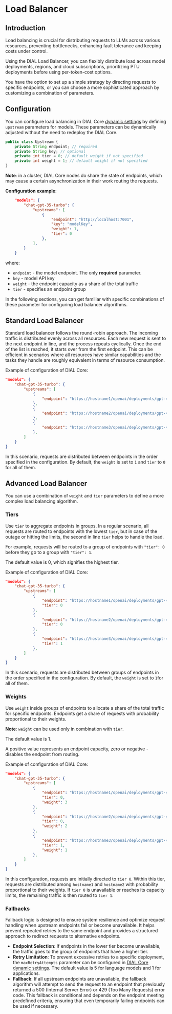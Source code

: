 # Load Balancer

## Introduction

Load balancing is crucial for distributing requests to LLMs across various resources, preventing bottlenecks, enhancing fault tolerance and keeping costs under control.

Using the DIAL Load Balancer, you can flexibly distribute load across model deployments, regions, and cloud subscriptions, prioritizing PTU deployments before using per-token-cost options.

You have the option to set up a simple strategy by directing requests to specific endpoints, or you can choose a more sophisticated approach by customizing a combination of parameters.

## Configuration

You can configure load balancing in DIAL Core [dynamic settings](https://github.com/epam/ai-dial-core?tab=readme-ov-file#dynamic-settings) by defining `upstream` parameters for models. These parameters can be dynamically adjusted without the need to redeploy the DIAL Core.

```java
public class Upstream {
    private String endpoint; // required
    private String key; // optional
    private int tier = 0; // default weight if not specified
    private int weight = 1; // default weight if not specified
}
```

**Note**: in a cluster, DIAL Core nodes do share the state of endpoints, which may cause a certain asynchronization in their work routing the requests. 

**Configuration example**:

```json
    "models": {
        "chat-gpt-35-turbo": {
            "upstreams": [
                {
                    "endpoint": "http://localhost:7001",
                    "key": "modelKey",
                    "weight": 1,
                    "tier": 0
                },
            ],
        }
    }
```

where:

* `endpoint` - the model endpoint. The only **required** parameter.
* `key` - model API key
* `weight` - the endpoint capacity as a share of the total traffic
* `tier` - specifies an endpoint group

In the following sections, you can get familiar with specific combinations of these parameter for configuring load balancer algorithms.

## Standard Load Balancer

Standard load balancer follows the round-robin approach. The incoming traffic is distributed evenly across all resources. Each new request is sent to the next endpoint in line, and the process repeats cyclically. Once the end of the list is reached, it starts over from the first endpoint. This can be efficient in scenarios where all resources have similar capabilities and the tasks they handle are roughly equivalent in terms of resource consumption.

Example of configuration of DIAL Core: 


```json
"models": {
    "chat-gpt-35-turbo": {
        "upstreams": [
            {
                "endpoint": "https://hostname1/openai/deployments/gpt-4-32k-0613/chat/completions"
            },
            {
                "endpoint": "https://hostname2/openai/deployments/gpt-4-32k-0613/chat/completions"
            },
            {
                "endpoint": "https://hostname3/openai/deployments/gpt-4-32k-0613/chat/completions"
            },
        ]
    }
}
```

In this scenario, requests are distributed between endpoints in the order specified in the configuration. By default, the `weight` is set to `1` and `tier` to `0` for all of them.


## Advanced Load Balancer

You can use a combination of `weight` and `tier` parameters to define a more complex load balancing algorithm. 

### Tiers

Use `tier` to aggregate endpoints in groups. In a regular scenario, all requests are routed to endpoints with the lowest `tier`,
but in case of the outage or hitting the limits, the second in line `tier` helps to handle the load.

For example, requests will be routed to a group of endpoints with `"tier": 0` before they go to a group with `"tier": 1`.

The default value is 0, which signifies the highest tier.

Example of configuration of DIAL Core: 

```json
"models": {
    "chat-gpt-35-turbo": {
        "upstreams": [
            {
                "endpoint": "https://hostname1/openai/deployments/gpt-4-32k-0613/chat/completions",
                "tier": 0
            },
            {
                "endpoint": "https://hostname2/openai/deployments/gpt-4-32k-0613/chat/completions",
                "tier": 0
            },
            {
                "endpoint": "https://hostname3/openai/deployments/gpt-4-32k-0613/chat/completions",
                "tier": 1
            },
        ]
    }
}
```

In this scenario, requests are distributed between groups of endpoints in the order specified in the configuration. By default, the `weight` is set to `1`for all of them.

### Weights

Use `weight` inside groups of endpoints to allocate a share of the total traffic for specific endpoints. Endpoints get a share of requests with probability proportional to their weights.

**Note**: `weight` can be used only in combination with `tier`. 

The default value is 1. 

A positive value represents an endpoint capacity, zero or negative - disables the endpoint from routing.

Example of configuration of DIAL Core: 

```json
"models": {
    "chat-gpt-35-turbo": {
        "upstreams": [
            {
                "endpoint": "https://hostname1/openai/deployments/gpt-4-32k-0613/chat/completions",
                "tier": 0,
                "weight": 3
            },
            {
                "endpoint": "https://hostname2/openai/deployments/gpt-4-32k-0613/chat/completions",
                "tier": 0,
                "weight": 2
            },
            {
                "endpoint": "https://hostname3/openai/deployments/gpt-4-32k-0613/chat/completions",
                "tier": 1,
                "weight": 1
            },
        ]
    }
}
```

In this configuration, requests are initially directed to `tier 0`.  Within this tier, requests are distributed among `hostname1` and `hostname2` with probability proportional to their weights. If `tier 0` is unavailable or reaches its capacity limits, the remaining traffic is then routed to `tier 1`. 

### Fallbacks

Fallback logic is designed to ensure system resilience and optimize request handling when upstream endpoints fail or become unavailable. It helps prevent repeated retries to the same endpoint and provides a structured approach to redirect requests to alternative endpoints.

* **Endpoint Selection**: If endpoints in the lower tier become unavailable, the traffic goes to the group of endpoints that have a higher tier.
* **Retry Limitation**: To prevent excessive retries to a specific deployment, the `maxRetryAttempts` parameter can be configured in [DIAL Core dynamic settings](https://github.com/epam/ai-dial-core?tab=readme-ov-file#dynamic-settings). The default value is 5 for language models and 1 for applications.
* **Fallback**: If all upstream endpoints are unavailable, the fallback algorithm will attempt to send the request to an endpoint that previously returned a 500 (Internal Server Error) or 429 (Too Many Requests) error code. This fallback is conditional and depends on the endpoint meeting predefined criteria, ensuring that even temporarily failing endpoints can be used if necessary.

